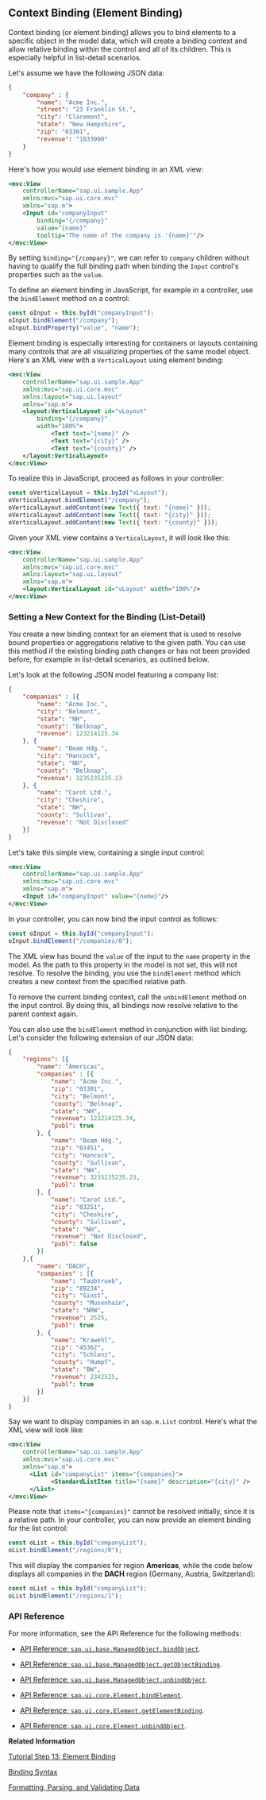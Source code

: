 <!-- loio91f05e8b6f4d1014b6dd926db0e91070 -->

## Context Binding \(Element Binding\)

Context binding \(or element binding\) allows you to bind elements to a specific object in the model data, which will create a binding context and allow relative binding within the control and all of its children. This is especially helpful in list-detail scenarios.

Let's assume we have the following JSON data:

```json
{
    "company" : {
        "name": "Acme Inc.",
        "street": "23 Franklin St.",
        "city": "Claremont",
        "state": "New Hampshire",
        "zip": "03301",
        "revenue": "1833990"
    }
}
```

Here's how you would use element binding in an XML view:

```xml
<mvc:View
    controllerName="sap.ui.sample.App"
    xmlns:mvc="sap.ui.core.mvc"
    xmlns="sap.m">
    <Input id="companyInput"
        binding="{/company}"
        value="{name}"
        tooltip="The name of the company is '{name}'"/>
</mvc:View>
```

By setting `binding="{/company}"`, we can refer to `company` children without having to qualify the full binding path when binding the `Input` control's properties such as the `value`.

To define an element binding in JavaScript, for example in a controller, use the `bindElement` method on a control:

```js
const oInput = this.byId("companyInput");
oInput.bindElement("/company");
oInput.bindProperty("value", "name");
```

Element binding is especially interesting for containers or layouts containing many controls that are all visualizing properties of the same model object. Here's an XML view with a `VerticalLayout` using element binding:

```xml
<mvc:View
    controllerName="sap.ui.sample.App"
    xmlns:mvc="sap.ui.core.mvc"
    xmlns:layout="sap.ui.layout"
    xmlns="sap.m">
    <layout:VerticalLayout id="vLayout"
        binding="{/company}"
        width="100%">
            <Text text="{name}" />
            <Text text="{city}" />
            <Text text="{county}" />
    </layout:VerticalLayout> 
</mvc:View>
```

To realize this in JavaScript, proceed as follows in your controller:

```js
const oVerticalLayout = this.byId("vLayout");
oVerticalLayout.bindElement("/company");
oVerticalLayout.addContent(new Text({ text: "{name}" }));
oVerticalLayout.addContent(new Text({ text: "{city}" }));
oVerticalLayout.addContent(new Text({ text: "{county}" }));
```

Given your XML view contains a `VerticalLayout`, it will look like this:

```xml
<mvc:View
    controllerName="sap.ui.sample.App"
    xmlns:mvc="sap.ui.core.mvc"
    xmlns:layout="sap.ui.layout"
    xmlns="sap.m">
    <layout:VerticalLayout id="vLayout" width="100%"/>
</mvc:View>
```



<a name="loio91f05e8b6f4d1014b6dd926db0e91070__section_96C8BDB746E149CD964641F456C7FF93"/>

### Setting a New Context for the Binding \(List-Detail\)

You create a new binding context for an element that is used to resolve bound properties or aggregations relative to the given path. You can use this method if the existing binding path changes or has not been provided before, for example in list-detail scenarios, as outlined below.

Let's look at the following JSON model featuring a company list:

```json
{
    "companies" : [{
        "name": "Acme Inc.",
        "city": "Belmont",
        "state": "NH",
        "county": "Belknap",
        "revenue": 123214125.34
    }, {
        "name": "Beam Hdg.",
        "city": "Hancock",
        "state": "NH",
        "county": "Belknap",
        "revenue": 3235235235.23
    }, {
        "name": "Carot Ltd.",
        "city": "Cheshire",
        "state": "NH",
        "county": "Sullivan",
        "revenue": "Not Disclosed"
    }]
}
```

Let's take this simple view, containing a single input control:

```xml
<mvc:View
    controllerName="sap.ui.sample.App"
    xmlns:mvc="sap.ui.core.mvc"
    xmlns="sap.m">
    <Input id="companyInput" value="{name}"/>
</mvc:View>
```

In your controller, you can now bind the input control as follows:

```js
const oInput = this.byId("companyInput");
oInput.bindElement("/companies/0");
```

The XML view has bound the `value` of the input to the `name` property in the model. As the path to this property in the model is not set, this will not resolve. To resolve the binding, you use the `bindElement` method which creates a new context from the specified relative path.

To remove the current binding context, call the `unbindElement` method on the input control. By doing this, all bindings now resolve relative to the parent context again.

You can also use the `bindElement` method in conjunction with list binding. Let's consider the following extension of our JSON data:

```json
{
    "regions": [{
        "name": "Americas",
        "companies" : [{
            "name": "Acme Inc.",
            "zip": "03301",
            "city": "Belmont",
            "county": "Belknap",
            "state": "NH",
            "revenue": 123214125.34, 
            "publ": true
        }, {
            "name": "Beam Hdg.",
            "zip": "03451",
            "city": "Hancock",
            "county": "Sullivan",
            "state": "NH",
            "revenue": 3235235235.23,
            "publ": true
        }, {
            "name": "Carot Ltd.",
            "zip": "03251",
            "city": "Cheshire",
            "county": "Sullivan",
            "state": "NH",
            "revenue": "Not Disclosed",
            "publ": false 
        }]
    },{
        "name": "DACH",
        "companies" : [{
            "name": "Taubtrueb",
            "zip": "89234",
            "city": "Ginst",
            "county": "Musenhain",
            "state": "NRW",
            "revenue": 2525, 
            "publ": true
        }, {
            "name": "Krawehl",
            "zip": "45362",
            "city": "Schlonz",
            "county": "Humpf",
            "state": "BW",
            "revenue": 2342525, 
            "publ": true
        }]
    }]
}
```

Say we want to display companies in an `sap.m.List` control. Here's what the XML view will look like:

```xml
<mvc:View
    controllerName="sap.ui.sample.App"
    xmlns:mvc="sap.ui.core.mvc"
    xmlns="sap.m">
      <List id="companyList" items="{companies}">
            <StandardListItem title="{name}" description="{city}" />
      </List>
</mvc:View>
```

Please note that `items="{companies}"` cannot be resolved initially, since it is a relative path. In your controller, you can now provide an element binding for the list control:

```js
const oList = this.byId("companyList");
oList.bindElement("/regions/0");
```

This will display the companies for region **Americas**, while the code below displays all companies in the **DACH** region \(Germany, Austria, Switzerland\):

```js
const oList = this.byId("companyList");
oList.bindElement("/regions/1");
```



<a name="loio91f05e8b6f4d1014b6dd926db0e91070__section_mdz_2r2_xbb"/>

### API Reference

For more information, see the API Reference for the following methods:

-   [API Reference: `sap.ui.base.ManagedObject.bindObject`](https://ui5.sap.com/#/api/sap.ui.base.ManagedObject/methods/bindObject).

-   [API Reference: `sap.ui.base.ManagedObject.getObjectBinding`](https://ui5.sap.com/#/api/sap.ui.base.ManagedObject/methods/getObjectBinding).

-   [API Reference: `sap.ui.base.ManagedObject.unbindObject`](https://ui5.sap.com/#/api/sap.ui.base.ManagedObject/methods/unbindObject).

-   [API Reference: `sap.ui.core.Element.bindElement`](https://ui5.sap.com/#/api/sap.ui.core.Element/methods/bindElement).

-   [API Reference: `sap.ui.core.Element.getElementBinding`](https://ui5.sap.com/#/api/sap.ui.core.Element/methods/getElementBinding).

-   [API Reference: `sap.ui.core.Element.unbindObject`](https://ui5.sap.com/#/api/sap.ui.core.Element/methods/unbindElement).


**Related Information**  


[Tutorial Step 13: Element Binding](../03_Get-Started/step-13-element-binding-6c7c5c2.md "Now, let's do something with that newly generated list. Typically, you use a list to allow selection of an item and then display the details of that item elsewhere. To accomplish this, we use a form with relatively bound controls and bind it to the selected entity via element binding.")

[Binding Syntax](binding-syntax-e2e6f41.md "You bind UI elements to data of a data source by defining a binding path to the model that represents the data source in the app.")

[Formatting, Parsing, and Validating Data](formatting-parsing-and-validating-data-07e4b92.md "Data that is presented on the UI often has to be converted so that is human readable and fits to the locale of the user. On the other hand, data entered by the user has to be parsed and validated to be understood by the data source. For this purpose, you use formatters and data types.")

